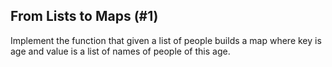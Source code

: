 ## From Lists to Maps (#1)

Implement the function that given a list of people builds a map where key
is age and value is a list of names of people of this age.